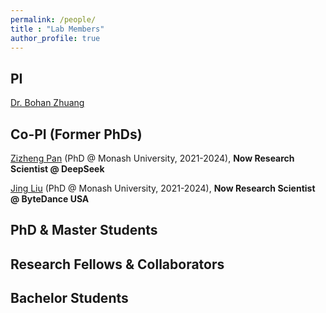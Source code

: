 ```yaml
---
permalink: /people/
title : "Lab Members"
author_profile: true
---
```


## PI
[Dr. Bohan Zhuang](https://www.baidu.com)

## Co-PI (Former PhDs)
[Zizheng Pan](https://www.baidu.com) (PhD @ Monash University, 2021-2024), **Now Research Scientist @ DeepSeek**


[Jing Liu](https://www.baidu.com) (PhD @ Monash University, 2021-2024), **Now Research Scientist @ ByteDance USA**

## PhD & Master Students

## Research Fellows & Collaborators

## Bachelor Students

